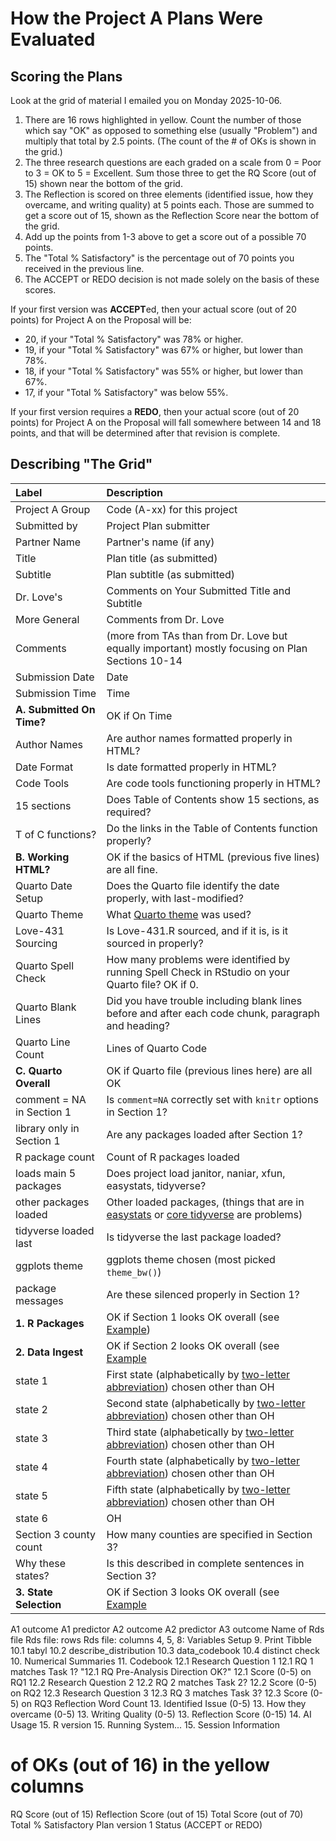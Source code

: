 # How the Project A Plans Were Evaluated

## Scoring the Plans

Look at the grid of material I emailed you on Monday 2025-10-06.

1. There are 16 rows highlighted in yellow. Count the number of those which say "OK" as opposed to something else (usually "Problem") and multiply that total by 2.5 points. (The count of the # of OKs is shown in the grid.)
2. The three research questions are each graded on a scale from 0 = Poor to 3 = OK to 5 = Excellent. Sum those three to get the RQ Score (out of 15) shown near the bottom of the grid.
3. The Reflection is scored on three elements (identified issue, how they overcame, and writing quality) at 5 points each. Those are summed to get a score out of 15, shown as the Reflection Score near the bottom of the grid.
4. Add up the points from 1-3 above to get a score out of a possible 70 points.
5. The "Total % Satisfactory" is the percentage out of 70 points you received in the previous line.
6. The ACCEPT or REDO decision is not made solely on the basis of these scores.

If your first version was **ACCEPT**ed, then your actual score (out of 20 points) for Project A on the Proposal will be:
- 20, if your "Total % Satisfactory" was 78% or higher.
- 19, if your "Total % Satisfactory" was 67% or higher, but lower than 78%.
- 18, if your "Total % Satisfactory" was 55% or higher, but lower than 67%.
- 17, if your "Total % Satisfactory" was below 55%.

If your first version requires a **REDO**, then your actual score (out of 20 points) for Project A on the Proposal will fall somewhere between 14 and 18 points, and that will be determined after that revision is complete.

## Describing "The Grid"

Label | Description
:------------ | :--------------------------------------------------------------------------------------
Project A Group | Code (A-xx) for this project
Submitted by | Project Plan submitter
Partner Name  | Partner's name (if any)
Title | Plan title (as submitted)
Subtitle | Plan subtitle (as submitted)
Dr. Love's | Comments on Your Submitted Title and Subtitle
More General | Comments from Dr. Love
Comments | (more from TAs than from Dr. Love but equally important) mostly focusing on Plan Sections 10-14
Submission Date | Date
Submission Time | Time
**A. Submitted On Time?** | OK if On Time
Author Names | Are author names formatted properly in HTML?
Date Format | Is date formatted properly in HTML?
Code Tools | Are code tools functioning properly in HTML?
15 sections | Does Table of Contents show 15 sections, as required?
T of C functions? | Do the links in the Table of Contents function properly?
**B. Working HTML?** | OK if the basics of HTML (previous five lines) are all fine.
Quarto Date Setup | Does the Quarto file identify the date properly, with last-modified?
Quarto Theme | What [Quarto theme](https://quarto.org/docs/output-formats/html-themes.html) was used?
Love-431 Sourcing | Is Love-431.R sourced, and if it is, is it sourced in properly?
Quarto Spell Check | How many problems were identified by running Spell Check in RStudio on your Quarto file? OK if 0.
Quarto Blank Lines | Did you have trouble including blank lines before and after each code chunk, paragraph and heading?
Quarto Line Count | Lines of Quarto Code
**C. Quarto Overall** | OK if Quarto file (previous lines here) are all OK
comment = NA in Section 1 | Is `comment=NA` correctly set with `knitr` options in Section 1?
library only in Section 1 | Are any packages loaded after Section 1?
R package count | Count of R packages loaded
loads main 5 packages | Does project load janitor, naniar, xfun, easystats, tidyverse?
other packages loaded | Other loaded packages, (things that are in [easystats](https://easystats.github.io/easystats/) or [core tidyverse](https://www.tidyverse.org/packages/) are problems)
tidyverse loaded last | Is tidyverse the last package loaded?
ggplots theme | ggplots theme chosen (most picked `theme_bw()`)
package messages | Are these silenced properly in Section 1?
**1. R Packages** | OK if Section 1 looks OK overall (see [Example](https://github.com/THOMASELOVE/431-classes-2025/blob/main/projectA/plans/examples.md#section-1))
**2. Data Ingest** | OK if Section 2 looks OK overall (see [Example](https://github.com/THOMASELOVE/431-classes-2025/blob/main/projectA/plans/examples.md#section-2)
state 1 | First state (alphabetically by [two-letter abbreviation](https://www.youtube.com/watch?v=dLECCmKnrys)) chosen other than OH
state 2 | Second state (alphabetically by [two-letter abbreviation](https://www.youtube.com/watch?v=dLECCmKnrys)) chosen other than OH
state 3 | Third state (alphabetically by [two-letter abbreviation](https://www.youtube.com/watch?v=dLECCmKnrys)) chosen other than OH
state 4 | Fourth state (alphabetically by [two-letter abbreviation](https://www.youtube.com/watch?v=dLECCmKnrys)) chosen other than OH
state 5 | Fifth state (alphabetically by [two-letter abbreviation](https://www.youtube.com/watch?v=dLECCmKnrys)) chosen other than OH
state 6 | OH
Section 3 county count | How many counties are specified in Section 3?
Why these states? | Is this described in complete sentences in Section 3?
**3. State Selection** | OK if Section 3 looks OK overall (see [Example](https://github.com/THOMASELOVE/431-classes-2025/blob/main/projectA/plans/examples.md#section-3)
A1 outcome
A1 predictor
A2 outcome
A2 predictor
A3 outcome
Name of Rds file
Rds file: rows
Rds file: columns
4, 5, 8: Variables Setup
9. Print Tibble
10.1 tabyl
10.2 describe_distribution
10.3 data_codebook
10.4 distinct check
10. Numerical Summaries
11. Codebook
12.1 Research Question 1
12.1 RQ 1 matches Task 1?
"12.1 RQ Pre-Analysis
Direction OK?"
12.1 Score (0-5) on RQ1
12.2 Research Question 2
12.2 RQ 2 matches Task 2?
12.2 Score (0-5) on RQ2
12.3 Research Question 3
12.3 RQ 3 matches Task 3?
12.3 Score (0-5) on RQ3
Reflection Word Count
13. Identified Issue (0-5)
13. How they overcame (0-5)
13. Writing Quality (0-5)
13. Reflection Score (0-15)
14. AI Usage
15. R version
15. Running System...
15. Session Information
# of OKs (out of 16) in the yellow columns
RQ Score (out of 15)
Reflection Score (out of 15)
Total Score (out of 70)
Total % Satisfactory
Plan version 1 Status (ACCEPT or REDO)
